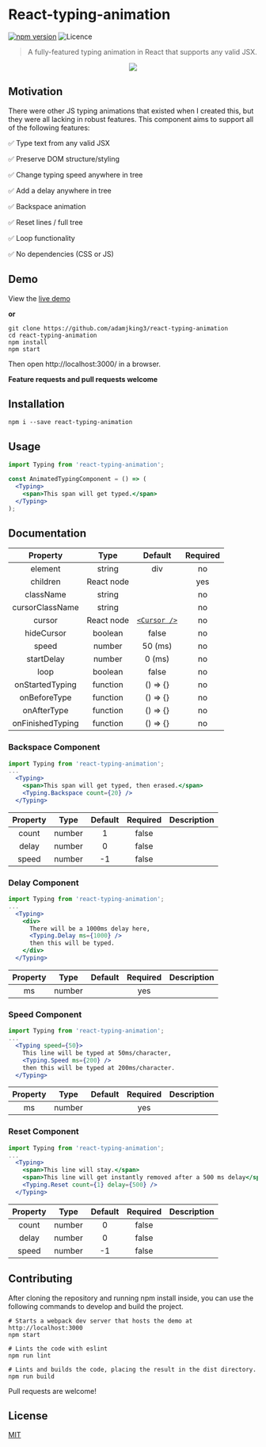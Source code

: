 # React-typing-animation

[![npm version](https://img.shields.io/npm/v/react-typing-animation.svg)](https://npm.im/react-typing-animation) ![Licence](https://img.shields.io/npm/l/react-typing-animation.svg)

> A fully-featured typing animation in React that supports any valid JSX.

<p align="center"><img src ="https://github.com/adamjking3/react-typing-animation/blob/master/typing.gif" /></p>

## Motivation

There were other JS typing animations that existed when I created this, but they were all lacking in robust features. This component aims to support all of the following features:

✅ Type text from any valid JSX

✅ Preserve DOM structure/styling

✅ Change typing speed anywhere in tree

✅ Add a delay anywhere in tree

✅ Backspace animation

✅ Reset lines / full tree

✅ Loop functionality

✅ No dependencies (CSS or JS)

## Demo

View the [live demo](https://adamjking3.github.io/react-typing-animation-example/)

**or**

```shell
git clone https://github.com/adamjking3/react-typing-animation
cd react-typing-animation
npm install
npm start
```

Then open http://localhost:3000/ in a browser.

**Feature requests and pull requests welcome**

## Installation

```shell
npm i --save react-typing-animation
```

## Usage

```jsx
import Typing from 'react-typing-animation';

const AnimatedTypingComponent = () => (
  <Typing>
    <span>This span will get typed.</span>
  </Typing>
);
```

## Documentation

|     Property     |    Type    |                                            Default                                             | Required |
| :--------------: | :--------: | :--------------------------------------------------------------------------------------------: | :------: |
|     element     | string |   div                                                                                             |   no    |
|     children     | React node |                                                                                                |   yes    |
|    className     |   string   |                                                                                                |    no    |
|    cursorClassName     |   string   |                                                                                                |    no    |
|      cursor      | React node | [`<Cursor />`](https://github.com/adamjking3/react-typing-animation/blob/master/src/Cursor.js) |    no    |
|      hideCursor      |  boolean   |                                             false                                              |    no    |
|      speed       |   number   |                                            50 (ms)                                             |    no    |
|    startDelay    |   number   |                                             0 (ms)                                             |    no    |
|       loop       |  boolean   |                                             false                                              |    no    |
| onStartedTyping |  function  |                                            () => {}                                            |    no    |
| onBeforeType |  function  |                                            () => {}                                            |    no    |
| onAfterType |  function  |                                            () => {}                                            |    no    |
| onFinishedTyping |  function  |                                            () => {}                                            |    no    |

### Backspace Component

```jsx
import Typing from 'react-typing-animation';
...
  <Typing>
    <span>This span will get typed, then erased.</span>
    <Typing.Backspace count={20} />
  </Typing>
```

| Property |  Type  | Default | Required | Description |
| :------: | :----: | :-----: | :------: | :---------: |
|  count   | number |    1    |  false   |             |
|  delay   | number |    0    |  false   |             |
|  speed   | number |   -1    |  false   |             |

### Delay Component

```jsx
import Typing from 'react-typing-animation';
...
  <Typing>
    <div>
      There will be a 1000ms delay here,
      <Typing.Delay ms={1000} />
      then this will be typed.
    </div>
  </Typing>
```

| Property |  Type  | Default | Required | Description |
| :------: | :----: | :-----: | :------: | :---------: |
|    ms    | number |         |   yes    |             |

### Speed Component

```jsx
import Typing from 'react-typing-animation';
...
  <Typing speed={50}>
    This line will be typed at 50ms/character,
    <Typing.Speed ms={200} />
    then this will be typed at 200ms/character.
  </Typing>
```

| Property |  Type  | Default | Required | Description |
| :------: | :----: | :-----: | :------: | :---------: |
|    ms    | number |         |   yes    |             |

### Reset Component

```jsx
import Typing from 'react-typing-animation';
...
  <Typing>
    <span>This line will stay.</span>
    <span>This line will get instantly removed after a 500 ms delay</span>
    <Typing.Reset count={1} delay={500} />
  </Typing>
```

| Property |  Type  | Default | Required | Description |
| :------: | :----: | :-----: | :------: | :---------: |
|  count   | number |    0    |  false   |             |
|  delay   | number |    0    |  false   |             |
|  speed   | number |   -1    |  false   |             |

## Contributing

After cloning the repository and running npm install inside, you can use the following commands to develop and build the project.

```shell
# Starts a webpack dev server that hosts the demo at http://localhost:3000
npm start

# Lints the code with eslint
npm run lint

# Lints and builds the code, placing the result in the dist directory.
npm run build
```

Pull requests are welcome!

## License

[MIT](https://github.com/adamjking3/react-typing-animation/blob/master/LICENSE)
